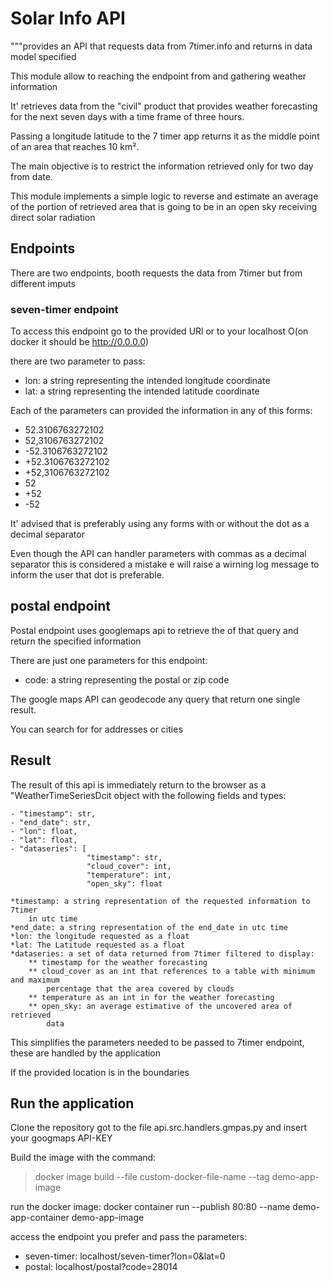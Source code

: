 # Solar Info API

"""provides an API that requests data from 7timer.info and returns in data 
model specified

This module allow to reaching the endpoint from and gathering weather information

It' retrieves data from the "civil" product that provides weather forecasting
for the next seven days with a time frame of three hours.

Passing a longitude latitude to the 7 timer app returns it as the middle point 
of an area that reaches 10 km².

The main objective is to restrict the information retrieved only for two day
from date.

This module implements a simple logic to reverse and estimate an average of the 
portion of retrieved area that is going to be in an open sky receiving direct
solar radiation

## Endpoints
There are two endpoints, booth requests the data from 7timer but from different
imputs

### seven-timer endpoint 
To access this endpoint go to the provided URl or to your localhost O(on docker
it should be http://0.0.0.0)

there are two parameter to pass: 
 * lon: a string representing the intended longitude coordinate
 * lat: a string representing the intended latitude coordinate

Each of the parameters can provided the information in any of this forms:
 * 52.3106763272102
 * 52,3106763272102
 * -52.3106763272102
 * +52.3106763272102
 * +52,3106763272102
 * 52
 * +52
 * -52

 It' advised that is preferably using any forms with or without the dot as a 
 decimal separator

 Even though the API can handler parameters with commas as a decimal separator
 this is considered a mistake e will raise a wirning log message to inform the
 user that dot is preferable.

 ## postal endpoint
Postal endpoint uses googlemaps api to retrieve the of that query and return the
specified information

There are just one parameters for this endpoint:
* code: a string representing the postal or zip code 

The google maps API can geodecode any query that return one single result.

You can search for for addresses or cities 

## Result
The result of this api is immediately return to the browser as a 
"WeatherTimeSeriesDcit object with the following fields and types:

    - "timestamp": str,
    - "end_date": str,
    - "lon": float,
    - "lat": float,
    - "dataseries": [
                     "timestamp": str, 
                     "cloud_cover": int, 
                     "temperature": int, 
                     "open_sky": float
 
    *timestamp: a string representation of the requested information to 7timer
        in utc time
    *end_date: a string representation of the end_date in utc time
    *lon: the longitude requested as a float
    *lat: The Latitude requested as a float
    *dataseries: a set of data returned from 7timer filtered to display:
        ** timestamp for the weather forecasting
        ** cloud_cover as an int that references to a table with minimum and maximum
            percentage that the area covered by clouds
        ** temperature as an int in for the weather forecasting
        ** open_sky: an average estimative of the uncovered area of retrieved 
            data 
 
 This simplifies the parameters needed to be passed to 7timer endpoint, these 
 are handled by the application

 If the provided location is in the boundaries 

 ## Run the application
 Clone the repository
 got to the file api.src.handlers.gmpas.py and insert your googmaps API-KEY

 Build the image with the command:
 > docker image build --file custom-docker-file-name --tag demo-app-image

 run the docker image:
 docker container run --publish 80:80 --name demo-app-container demo-app-image

access the endpoint you prefer and pass the parameters:
* seven-timer: localhost/seven-timer?lon=0&lat=0
* postal: localhost/postal?code=28014